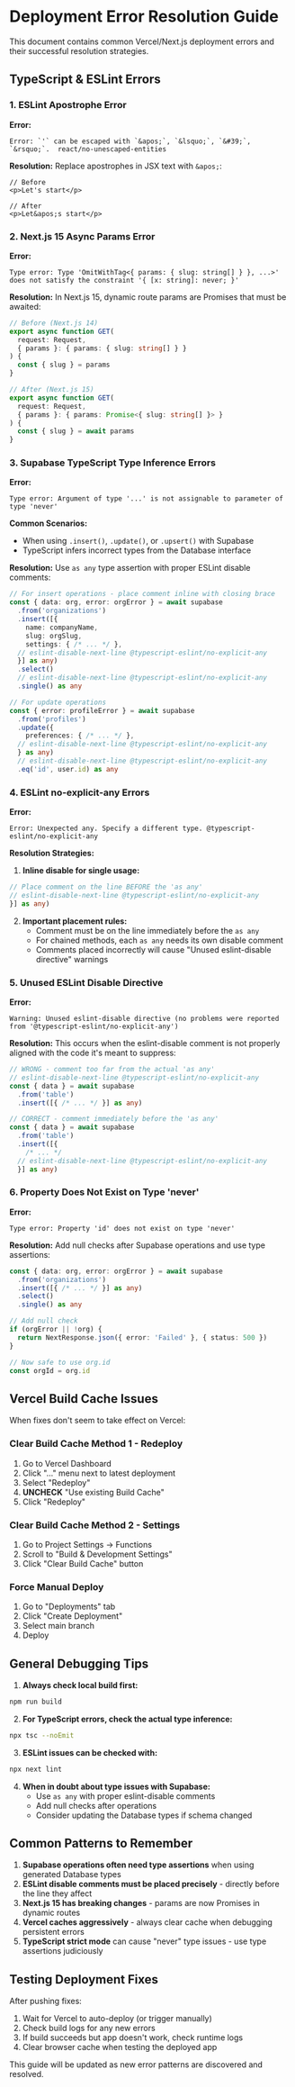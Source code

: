 # Deployment Error Resolution Guide

This document contains common Vercel/Next.js deployment errors and their successful resolution strategies.

## TypeScript & ESLint Errors

### 1. ESLint Apostrophe Error
**Error:**
```
Error: `'` can be escaped with `&apos;`, `&lsquo;`, `&#39;`, `&rsquo;`.  react/no-unescaped-entities
```

**Resolution:**
Replace apostrophes in JSX text with `&apos;`:
```tsx
// Before
<p>Let's start</p>

// After  
<p>Let&apos;s start</p>
```

### 2. Next.js 15 Async Params Error
**Error:**
```
Type error: Type 'OmitWithTag<{ params: { slug: string[] } }, ...>' does not satisfy the constraint '{ [x: string]: never; }'
```

**Resolution:**
In Next.js 15, dynamic route params are Promises that must be awaited:
```typescript
// Before (Next.js 14)
export async function GET(
  request: Request,
  { params }: { params: { slug: string[] } }
) {
  const { slug } = params
}

// After (Next.js 15)
export async function GET(
  request: Request,
  { params }: { params: Promise<{ slug: string[] }> }
) {
  const { slug } = await params
}
```

### 3. Supabase TypeScript Type Inference Errors
**Error:**
```
Type error: Argument of type '...' is not assignable to parameter of type 'never'
```

**Common Scenarios:**
- When using `.insert()`, `.update()`, or `.upsert()` with Supabase
- TypeScript infers incorrect types from the Database interface

**Resolution:**
Use `as any` type assertion with proper ESLint disable comments:

```typescript
// For insert operations - place comment inline with closing brace
const { data: org, error: orgError } = await supabase
  .from('organizations')
  .insert([{
    name: companyName,
    slug: orgSlug,
    settings: { /* ... */ },
  // eslint-disable-next-line @typescript-eslint/no-explicit-any
  }] as any)
  .select()
  // eslint-disable-next-line @typescript-eslint/no-explicit-any
  .single() as any

// For update operations
const { error: profileError } = await supabase
  .from('profiles')
  .update({
    preferences: { /* ... */ },
  // eslint-disable-next-line @typescript-eslint/no-explicit-any
  } as any)
  // eslint-disable-next-line @typescript-eslint/no-explicit-any
  .eq('id', user.id) as any
```

### 4. ESLint no-explicit-any Errors
**Error:**
```
Error: Unexpected any. Specify a different type. @typescript-eslint/no-explicit-any
```

**Resolution Strategies:**

1. **Inline disable for single usage:**
```typescript
// Place comment on the line BEFORE the 'as any'
// eslint-disable-next-line @typescript-eslint/no-explicit-any
}] as any)
```

2. **Important placement rules:**
   - Comment must be on the line immediately before the `as any`
   - For chained methods, each `as any` needs its own disable comment
   - Comments placed incorrectly will cause "Unused eslint-disable directive" warnings

### 5. Unused ESLint Disable Directive
**Error:**
```
Warning: Unused eslint-disable directive (no problems were reported from '@typescript-eslint/no-explicit-any')
```

**Resolution:**
This occurs when the eslint-disable comment is not properly aligned with the code it's meant to suppress:

```typescript
// WRONG - comment too far from the actual 'as any'
// eslint-disable-next-line @typescript-eslint/no-explicit-any
const { data } = await supabase
  .from('table')
  .insert([{ /* ... */ }] as any)

// CORRECT - comment immediately before the 'as any'
const { data } = await supabase
  .from('table')
  .insert([{ 
    /* ... */
  // eslint-disable-next-line @typescript-eslint/no-explicit-any
  }] as any)
```

### 6. Property Does Not Exist on Type 'never'
**Error:**
```
Type error: Property 'id' does not exist on type 'never'
```

**Resolution:**
Add null checks after Supabase operations and use type assertions:

```typescript
const { data: org, error: orgError } = await supabase
  .from('organizations')
  .insert([{ /* ... */ }] as any)
  .select()
  .single() as any

// Add null check
if (orgError || !org) {
  return NextResponse.json({ error: 'Failed' }, { status: 500 })
}

// Now safe to use org.id
const orgId = org.id
```

## Vercel Build Cache Issues

When fixes don't seem to take effect on Vercel:

### Clear Build Cache Method 1 - Redeploy
1. Go to Vercel Dashboard
2. Click "..." menu next to latest deployment
3. Select "Redeploy"
4. **UNCHECK** "Use existing Build Cache"
5. Click "Redeploy"

### Clear Build Cache Method 2 - Settings
1. Go to Project Settings → Functions
2. Scroll to "Build & Development Settings"
3. Click "Clear Build Cache" button

### Force Manual Deploy
1. Go to "Deployments" tab
2. Click "Create Deployment"
3. Select main branch
4. Deploy

## General Debugging Tips

1. **Always check local build first:**
```bash
npm run build
```

2. **For TypeScript errors, check the actual type inference:**
```bash
npx tsc --noEmit
```

3. **ESLint issues can be checked with:**
```bash
npx next lint
```

4. **When in doubt about type issues with Supabase:**
   - Use `as any` with proper eslint-disable comments
   - Add null checks after operations
   - Consider updating the Database types if schema changed

## Common Patterns to Remember

1. **Supabase operations often need type assertions** when using generated Database types
2. **ESLint disable comments must be placed precisely** - directly before the line they affect
3. **Next.js 15 has breaking changes** - params are now Promises in dynamic routes
4. **Vercel caches aggressively** - always clear cache when debugging persistent errors
5. **TypeScript strict mode** can cause "never" type issues - use type assertions judiciously

## Testing Deployment Fixes

After pushing fixes:
1. Wait for Vercel to auto-deploy (or trigger manually)
2. Check build logs for any new errors
3. If build succeeds but app doesn't work, check runtime logs
4. Clear browser cache when testing the deployed app

This guide will be updated as new error patterns are discovered and resolved.